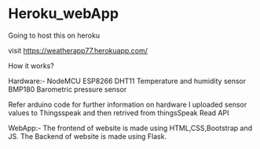 # Heroku_webApp
Going to host this on heroku

visit https://weatherapp77.herokuapp.com/

How it works?

Hardware:-
NodeMCU ESP8266 
DHT11 Temperature and humidity sensor
BMP180 Barometric pressure sensor

Refer arduino code for further information on hardware
I uploaded sensor values to Thingsspeak and then retrived from thingsSpeak Read API

WebApp:-
The frontend of website is made using HTML,CSS,Bootstrap and JS.
The Backend of website is made using Flask.

